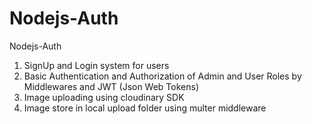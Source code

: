 # Nodejs-Auth
Nodejs-Auth

1. SignUp and Login system for users
2. Basic Authentication and Authorization of Admin and User Roles by Middlewares and JWT (Json Web Tokens)
3. Image uploading using cloudinary SDK
4. Image store in local upload folder using multer middleware